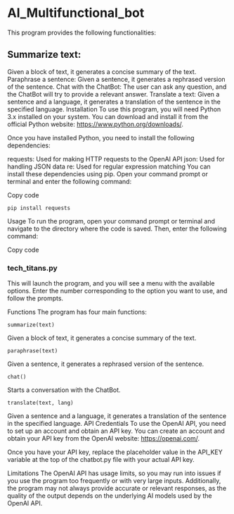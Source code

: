 ﻿# AI_Multifunctional_bot



This program provides the following functionalities:

## Summarize text:
Given a block of text, it generates a concise summary of the text.
Paraphrase a sentence: Given a sentence, it generates a rephrased version of the sentence.
Chat with the ChatBot: The user can ask any question, and the ChatBot will try to provide a relevant answer.
Translate a text: Given a sentence and a language, it generates a translation of the sentence in the specified language.
Installation
To use this program, you will need Python 3.x installed on your system. You can download and install it from the official Python website: https://www.python.org/downloads/.

Once you have installed Python, you need to install the following dependencies:

requests: Used for making HTTP requests to the OpenAI API
json: Used for handling JSON data
re: Used for regular expression matching
You can install these dependencies using pip. Open your command prompt or terminal and enter the following command:

Copy code
```
pip install requests
```
Usage
To run the program, open your command prompt or terminal and navigate to the directory where the code is saved. Then, enter the following command:

Copy code
### tech_titans.py
This will launch the program, and you will see a menu with the available options. Enter the number corresponding to the option you want to use, and follow the prompts.

Functions
The program has four main functions:

```
summarize(text)
```
Given a block of text, it generates a concise summary of the text.
```
paraphrase(text)
```
Given a sentence, it generates a rephrased version of the sentence.
```
chat()
```
Starts a conversation with the ChatBot.
```
translate(text, lang)
```
Given a sentence and a language, it generates a translation of the sentence in the specified language.
API Credentials
To use the OpenAI API, you need to set up an account and obtain an API key. You can create an account and obtain your API key from the OpenAI website: https://openai.com/.

Once you have your API key, replace the placeholder value in the API_KEY variable at the top of the chatbot.py file with your actual API key.

Limitations
The OpenAI API has usage limits, so you may run into issues if you use the program too frequently or with very large inputs. Additionally, the program may not always provide accurate or relevant responses, as the quality of the output depends on the underlying AI models used by the OpenAI API.
